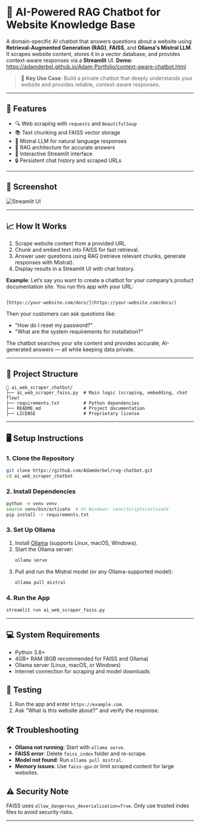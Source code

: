 # 🧠 AI-Powered RAG Chatbot for Website Knowledge Base

A domain-specific AI chatbot that answers questions about a website using **Retrieval-Augmented Generation (RAG)**, **FAISS**, and **Ollama's Mistral LLM**. It scrapes website content, stores it in a vector database, and provides context-aware responses via a **Streamlit** UI.
**Demo**: https://adamderbel.github.io/Adam-Portfolio/context-aware-chatbot.html

> 📌 **Key Use Case**: Build a private chatbot that deeply understands your website and provides reliable, context-aware responses.

---
## 🚀 Features
- 🔍 Web scraping with `requests` and `BeautifulSoup`
- 📚 Text chunking and FAISS vector storage
- 💬 Mistral LLM for natural language responses
- 🧩 RAG architecture for accurate answers
- 🧪 Interactive Streamlit interface
- 🔒 Persistent chat history and scraped URLs
---
## 📸 Screenshot


![Streamlit UI](screenshots/Demo1.png)

---


## 📈 How It Works
1. Scrape website content from a provided URL.
2. Chunk and embed text into FAISS for fast retrieval.
3. Answer user questions using RAG (retrieve relevant chunks, generate responses with Mistral).
4. Display results in a Streamlit UI with chat history.

**Example**:
Let’s say you want to create a chatbot for your company’s product documentation site. You run this app with your URL:

```

[https://your-website.com/docs/](https://your-website.com/docs/)

````

Then your customers can ask questions like:

- "How do I reset my password?"
- "What are the system requirements for installation?"

The chatbot searches your site content and provides accurate, AI-generated answers — all while keeping data private.

---

## 📂 Project Structure
```
📁 ai_web_scraper_chatbot/
├── ai_web_scraper_faiss.py  # Main logic (scraping, embedding, chat flow)
├── requirements.txt         # Python dependencies
├── README.md                # Project documentation
├── LICENSE                  # Proprietary license
```

---

## 🖥️ Setup Instructions

### 1. Clone the Repository
```bash
git clone https://github.com/Adamderbel/rag-chatbot.git
cd ai_web_scraper_chatbot
```

### 2. Install Dependencies
```bash
python -m venv venv
source venv/bin/activate  # On Windows: venv\Scripts\activate
pip install -r requirements.txt
```

### 3. Set Up Ollama
1. Install [Ollama](https://ollama.com/download) (supports Linux, macOS, Windows).
2. Start the Ollama server:
   ```bash
   ollama serve
   ```
3. Pull and run the Mistral model (or any Ollama-supported model):
   ```bash
   ollama pull mistral
   ```

### 4. Run the App
```bash
streamlit run ai_web_scraper_faiss.py
```

---

## 💻 System Requirements
- Python 3.8+
- 4GB+ RAM (8GB recommended for FAISS and Ollama)
- Ollama server (Linux, macOS, or Windows)
- Internet connection for scraping and model downloads

## 🧪 Testing
1. Run the app and enter `https://example.com`.
2. Ask "What is this website about?" and verify the response.

## 🛠️ Troubleshooting
- **Ollama not running**: Start with `ollama serve`.
- **FAISS error**: Delete `faiss_index` folder and re-scrape.
- **Model not found**: Run `ollama pull mistral`.
- **Memory issues**: Use `faiss-gpu` or limit scraped content for large websites.

## ⚠️ Security Note
FAISS uses `allow_dangerous_deserialization=True`. Only use trusted index files to avoid security risks.

---


